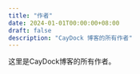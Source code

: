 ```yaml
---
title: "作者"
date: 2024-01-01T00:00:00+08:00
draft: false
description: "CayDock 博客的所有作者"
---
```


这里是CayDock博客的所有作者。
